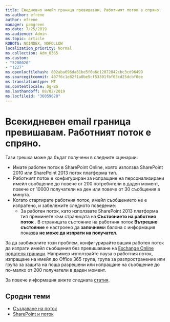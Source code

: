 ```yaml
---
title: Ежедневно имейл граница превишавам. Работният поток е спряно.
ms.author: efrene
author: efrene
manager: pamgreen
ms.date: 7/25/2019
ms.audience: Admin
ms.topic: article
ROBOTS: NOINDEX, NOFOLLOW
localization_priority: Normal
ms.collection: Adm_O365
ms.custom:
- "5200020"
- "1227"
ms.openlocfilehash: 802aba696da61be5f0a6c12072842cbc3cd96499
ms.sourcegitcommit: 407f6c1e82f1a0be5cf53301fbf03cd25dcbf0ee
ms.translationtype: MT
ms.contentlocale: bg-BG
ms.lasthandoff: 08/02/2019
ms.locfileid: "36059628"
---
```

# <a name="daily-email-limit-exceeded-workflow-is-suspended"></a>Всекидневен email граница превишавам. Работният поток е спряно.

Тази грешка може да бъдат получени в следните сценарии:

- Имате работен поток в SharePoint Online, която използва SharePoint 2010 или SharePoint 2013 поток платформа тип.
- Работният поток е конфигуриран за изпращане на персонализирани имейл съобщение до повече от 200 потребители в даден момент, повече от 10000 получатели на ден или повече от 30 съобщения в минута.
- Когато стартирате работния поток, имейл съобщението не е изпратено, и забележите следното поведение:
    - За работен поток, като използвате SharePoint 2013 платформа тип преминете към страницата на **Състоянието на работния поток** . В страницата състояние на работния поток **Вътрешно състояние** е настроено да **започнем**и балона с информация показва **не може да изпрати на получател**.

За да заобиколите този проблем, конфигурирайте вашия работен поток да изпрати имейл съобщения без превишаване на [Exchange Online подателя граници](https://docs.microsoft.com/office365/servicedescriptions/exchange-online-service-description/exchange-online-limits#recipientlimits). Например използвайте пауза в работния поток, изпращане на имейл до Office 365 група, група за разпространение или група за защита на поща разрешени или изпращане на съобщение до по-малко от 200 получатели в даден момент.


За повече информация вижте следната [статия](https://support.microsoft.com/help/3150442/daily-email-limit-has-exceeded-and-your-workflow-has-been-suspended-or).

## <a name="related-topics"></a>Сродни теми
- [Създаване на поток](https://support.office.com/article/Create-a-flow-for-a-list-or-library-in-SharePoint-Online-or-OneDrive-for-Business-a9c3e03b-0654-46af-a254-20252e580d01) 
- [SharePoint и поток](https://flow.microsoft.com/blog/sharepoint-and-flow/) 